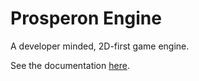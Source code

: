 # Prosperon Engine
A developer minded, 2D-first game engine.

See the documentation [here](https://prosperon.dev/doc).
